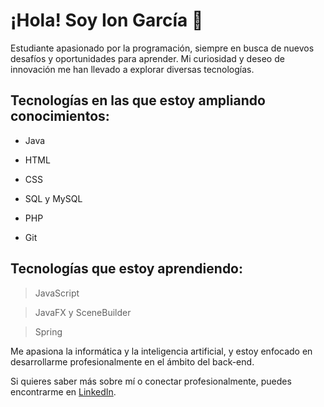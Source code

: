# ¡Hola! Soy Ion García 👋

Estudiante apasionado por la programación, siempre en busca de nuevos desafíos y oportunidades para aprender. Mi curiosidad y deseo de innovación me han llevado a explorar diversas tecnologías.

## Tecnologías en las que estoy ampliando conocimientos:</span>  

- Java

- HTML

- CSS

- SQL y MySQL

- PHP

-  Git

## Tecnologías  que estoy aprendiendo: 

> JavaScript

>JavaFX y SceneBuilder

>Spring

Me apasiona la informática y la inteligencia artificial, y estoy enfocado en desarrollarme profesionalmente en el ámbito del back-end.

Si quieres saber más sobre mí o conectar profesionalmente, puedes encontrarme en [LinkedIn](https://www.linkedin.com/in/ion-garc%C3%ADa-rodr%C3%ADguez-b278502b4/).
